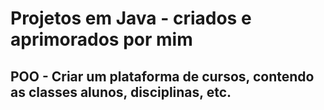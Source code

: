 # Projetos em Java - criados e aprimorados por mim

## POO - Criar um plataforma de cursos, contendo as classes alunos, disciplinas, etc. 

